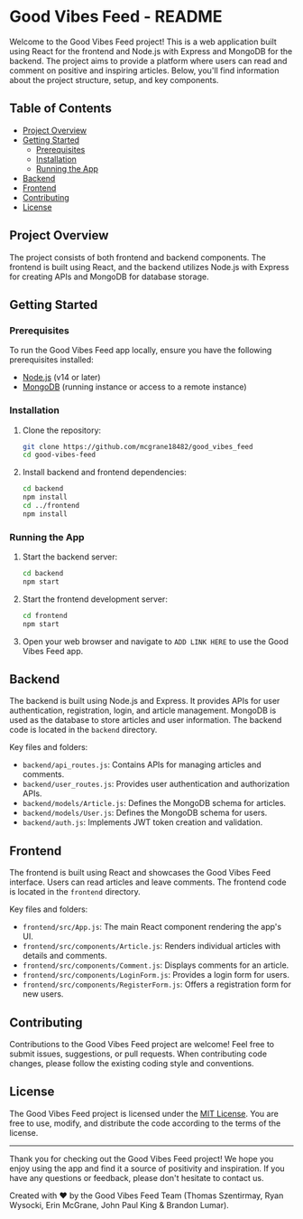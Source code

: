 # Good Vibes Feed - README

Welcome to the Good Vibes Feed project! This is a web application built using React for the frontend and Node.js with Express and MongoDB for the backend. The project aims to provide a platform where users can read and comment on positive and inspiring articles. Below, you'll find information about the project structure, setup, and key components.

## Table of Contents
- [Project Overview](#project-overview)
- [Getting Started](#getting-started)
  - [Prerequisites](#prerequisites)
  - [Installation](#installation)
  - [Running the App](#running-the-app)
- [Backend](#backend)
- [Frontend](#frontend)
- [Contributing](#contributing)
- [License](#license)

## Project Overview
The project consists of both frontend and backend components. The frontend is built using React, and the backend utilizes Node.js with Express for creating APIs and MongoDB for database storage.

## Getting Started


### Prerequisites
To run the Good Vibes Feed app locally, ensure you have the following prerequisites installed:

- [Node.js](https://nodejs.org/) (v14 or later)
- [MongoDB](https://www.mongodb.com/) (running instance or access to a remote instance)

### Installation
1. Clone the repository:
   ```sh
   git clone https://github.com/mcgrane18482/good_vibes_feed
   cd good-vibes-feed
   ```

2. Install backend and frontend dependencies:
   ```sh
   cd backend
   npm install
   cd ../frontend
   npm install
   ```

### Running the App
1. Start the backend server:
   ```sh
   cd backend
   npm start
   ```

2. Start the frontend development server:
   ```sh
   cd frontend
   npm start
   ```

3. Open your web browser and navigate to `ADD LINK HERE` to use the Good Vibes Feed app.

## Backend
The backend is built using Node.js and Express. It provides APIs for user authentication, registration, login, and article management. MongoDB is used as the database to store articles and user information. The backend code is located in the `backend` directory.

Key files and folders:
- `backend/api_routes.js`: Contains APIs for managing articles and comments.
- `backend/user_routes.js`: Provides user authentication and authorization APIs.
- `backend/models/Article.js`: Defines the MongoDB schema for articles.
- `backend/models/User.js`: Defines the MongoDB schema for users.
- `backend/auth.js`: Implements JWT token creation and validation.

## Frontend
The frontend is built using React and showcases the Good Vibes Feed interface. Users can read articles and leave comments. The frontend code is located in the `frontend` directory.

Key files and folders:
- `frontend/src/App.js`: The main React component rendering the app's UI.
- `frontend/src/components/Article.js`: Renders individual articles with details and comments.
- `frontend/src/components/Comment.js`: Displays comments for an article.
- `frontend/src/components/LoginForm.js`: Provides a login form for users.
- `frontend/src/components/RegisterForm.js`: Offers a registration form for new users.

## Contributing
Contributions to the Good Vibes Feed project are welcome! Feel free to submit issues, suggestions, or pull requests. When contributing code changes, please follow the existing coding style and conventions.

## License
The Good Vibes Feed project is licensed under the [MIT License](LICENSE). You are free to use, modify, and distribute the code according to the terms of the license.

---

Thank you for checking out the Good Vibes Feed project! We hope you enjoy using the app and find it a source of positivity and inspiration. If you have any questions or feedback, please don't hesitate to contact us.

Created with ❤️ by the Good Vibes Feed Team (Thomas Szentirmay, Ryan Wysocki, Erin McGrane, John Paul King & Brandon Lumar).
